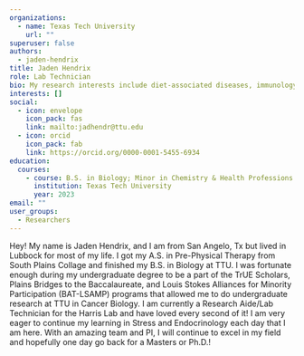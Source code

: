 ```yaml
---
organizations:
  - name: Texas Tech University
    url: ""
superuser: false
authors:
  - jaden-hendrix
title: Jaden Hendrix
role: Lab Technician
bio: My research interests include diet-associated diseases, immunology, and endocrinology
interests: []
social:
  - icon: envelope
    icon_pack: fas
    link: mailto:jadhendr@ttu.edu
  - icon: orcid
    icon_pack: fab
    link: https://orcid.org/0000-0001-5455-6934
education:
  courses:
    - course: B.S. in Biology; Minor in Chemistry & Health Professions
      institution: Texas Tech University
      year: 2023
email: ""
user_groups:
  - Researchers
---
```

Hey! My name is Jaden Hendrix, and I am from San Angelo, Tx but lived in Lubbock for most of my life. I got my A.S. in Pre-Physical Therapy from South Plains Collage and finished my B.S. in Biology at TTU. I was fortunate enough during my undergraduate degree to be a part of the TrUE Scholars, Plains Bridges to the Baccalaureate, and Louis Stokes Alliances for Minority Participation (BAT-LSAMP) programs that allowed me to do undergraduate research at TTU in Cancer Biology. I am currently a Research Aide/Lab Technician for the Harris Lab and have loved every second of it! I am very eager to continue my learning in Stress and Endocrinology each day that I am here. With an amazing team and PI, I will continue to excel in my field and hopefully one day go back for a Masters or Ph.D.!
